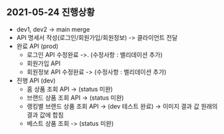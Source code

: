 ## 2021-05-24 진행상황

- dev1, dev2 -> main merge
- API 명세서 작성(로그인/회원가입/회원정보) -> 클라이언트 전달
- 완료 API (prod)
    - 로그인 API 수정완료 ->. (수정사항 : 밸리데이션 추가)
    - 회원가입 API
    - 회원정보 API 수정완료 -> (수정사항 : 벨리데이션 추가)
- 진행 API (dev) 
    - 홈 상품 조회 API -> (status 미완)
    - 브랜드 상품 조회 API -> (status 미완)
    - 랭킹별 브랜드 상품 조회 API -> (dev 테스트 완료) -> 이미지 결과 값 원래의 결과 값에 합침
    - 베스트 상품 조회 -> (status 미완)
